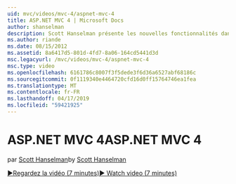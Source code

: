 ```yaml
---
uid: mvc/videos/mvc-4/aspnet-mvc-4
title: ASP.NET MVC 4 | Microsoft Docs
author: shanselman
description: Scott Hanselman présente les nouvelles fonctionnalités dans ASP.NET MVC 4.
ms.author: riande
ms.date: 08/15/2012
ms.assetid: 8a6417d5-801d-4fd7-8a06-164cd5441d3d
msc.legacyurl: /mvc/videos/mvc-4/aspnet-mvc-4
msc.type: video
ms.openlocfilehash: 6161786c8007f3f5dede3f6d36a6527abf68186c
ms.sourcegitcommit: 0f1119340e4464720cfd16d0ff15764746ea1fea
ms.translationtype: MT
ms.contentlocale: fr-FR
ms.lasthandoff: 04/17/2019
ms.locfileid: "59421925"
---
```

# <a name="aspnet-mvc-4"></a><span data-ttu-id="b61d3-103">ASP.NET MVC 4</span><span class="sxs-lookup"><span data-stu-id="b61d3-103">ASP.NET MVC 4</span></span>

<span data-ttu-id="b61d3-104">par [Scott Hanselman](https://github.com/shanselman)</span><span class="sxs-lookup"><span data-stu-id="b61d3-104">by [Scott Hanselman](https://github.com/shanselman)</span></span>

[<span data-ttu-id="b61d3-105">&#9654;Regardez la vidéo (7 minutes)</span><span class="sxs-lookup"><span data-stu-id="b61d3-105">&#9654; Watch video (7 minutes)</span></span>](https://channel9.msdn.com/Blogs/ASP-NET-Site-Videos/aspnet-mvc-4)
